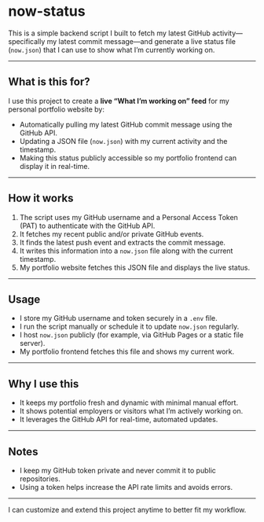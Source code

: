 # now-status

This is a simple backend script I built to fetch my latest GitHub activity—specifically my latest commit message—and generate a live status file (`now.json`) that I can use to show what I’m currently working on.

---

## What is this for?

I use this project to create a **live “What I’m working on” feed** for my personal portfolio website by:

- Automatically pulling my latest GitHub commit message using the GitHub API.
- Updating a JSON file (`now.json`) with my current activity and the timestamp.
- Making this status publicly accessible so my portfolio frontend can display it in real-time.

---

## How it works

1. The script uses my GitHub username and a Personal Access Token (PAT) to authenticate with the GitHub API.
2. It fetches my recent public and/or private GitHub events.
3. It finds the latest push event and extracts the commit message.
4. It writes this information into a `now.json` file along with the current timestamp.
5. My portfolio website fetches this JSON file and displays the live status.

---

## Usage

- I store my GitHub username and token securely in a `.env` file.
- I run the script manually or schedule it to update `now.json` regularly.
- I host `now.json` publicly (for example, via GitHub Pages or a static file server).
- My portfolio frontend fetches this file and shows my current work.

---

## Why I use this

- It keeps my portfolio fresh and dynamic with minimal manual effort.
- It shows potential employers or visitors what I’m actively working on.
- It leverages the GitHub API for real-time, automated updates.

---

## Notes

- I keep my GitHub token private and never commit it to public repositories.
- Using a token helps increase the API rate limits and avoids errors.

---

I can customize and extend this project anytime to better fit my workflow.
